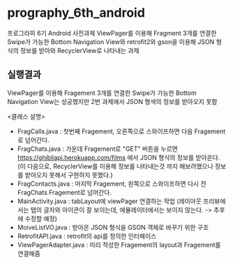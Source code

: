 # prography_6th_android
  프로그라피 6기 Android 사전과제
  ViewPager를 이용해 Fragment 3개를 연결한 Swipe가 가능한 Bottom Navigation View와
  retrofit2와 gson을 이용해 JSON 형식의 정보를 받아와 RecyclerView로 나타내는 과제
 
 ## 실행결과
  ViewPager를 이용해 Fragement 3개를 연결한 Swipe가 가능한 Bottom Navigation View는 성공했지만
  2번 과제에서 JSON 형색의 정보를 받아오지 못함
  
  <클래스 설명>
  - FragCalls.java : 첫번째 Fragement, 오른쪽으로 스와이프하면 다음 Fragement로 넘어간다.
  - FragChats.java : 가운데 Fragement로 "GET" 버튼을 누르면 ​https://ghibliapi.herokuapp.com/films 에서 JSON 형식의 정보를 받아온다. 
    (이 다음으로, RecyclerView를 이용해 정보를 나타내는것 까지 해보려했으나 정보를 받아오지 못해서 구현하지 못했다.)
  - FragContacts.java : 마지막 Fragement, 왼쪽으로 스와이프하면 다시 전 FragChats Fragement로 넘어간다.
  - MainActivity.java : tabLayout에 viewPager 연결하는 작업
    (레이아웃 프리뷰에서는 탭의 글자와 아이콘이 잘 보이는데, 에뮬레이터에서는 보이지 않는다. -> 추후에 수정할 예정)
  - MoiveListVO.java : 받아온 JSON 형식을 GSON 객체로 바꾸기 위한 구조
  - RetrofitAPI.java : retrofit의 api를 정의한 인터페이스
  - ViewPagerAdapter.java : 미리 작성한 Fragement의 layout과 Fragement를 연결해줌
  
